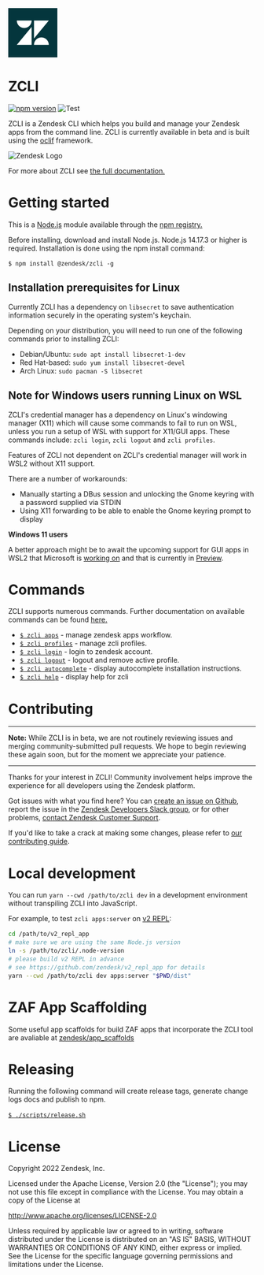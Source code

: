 <img src="logo.png" alt="Zendesk Logo" width="100"/>

# ZCLI

[![npm version](https://badge.fury.io/js/%40zendesk%2Fzcli.svg)](https://www.npmjs.com/package/@zendesk/zcli)
![Test](https://github.com/zendesk/zcli/workflows/Test/badge.svg)

ZCLI is a Zendesk CLI which helps you build and manage your Zendesk apps from the command line. ZCLI is currently available in beta and is built using the [oclif](https://github.com/oclif/oclif) framework.

<img src="demo.gif" alt="Zendesk Logo" />

For more about ZCLI see [the full documentation.](/docs)

# Getting started

This is a [Node.js](https://nodejs.org/en/) module available through the [npm registry.](https://www.npmjs.com/package/@zendesk/zcli)

Before installing, download and install Node.js. Node.js 14.17.3 or higher is required. Installation is done using the npm install command:

```
$ npm install @zendesk/zcli -g
```

## Installation prerequisites for Linux

Currently ZCLI has a dependency on `libsecret` to save authentication information securely in the operating system's keychain.

Depending on your distribution, you will need to run one of the following commands prior to installing ZCLI:
- Debian/Ubuntu: `sudo apt install libsecret-1-dev`
- Red Hat-based: `sudo yum install libsecret-devel`
- Arch Linux: `sudo pacman -S libsecret`

## Note for Windows users running Linux on WSL

ZCLI's credential manager has a dependency on Linux's windowing manager (X11) which will cause some commands to fail to run on WSL, unless you run a setup of WSL with support for X11/GUI apps. These commands include: `zcli login`, `zcli logout` and `zcli profiles`.

Features of ZCLI not dependent on ZCLI's credential manager will work in WSL2 without X11 support.

There are a number of workarounds:

* Manually starting a DBus session and unlocking the Gnome keyring with a password supplied via STDIN
* Using X11 forwarding to be able to enable the Gnome keyring prompt to display

**Windows 11 users**

A better approach might be to await the upcoming support for GUI apps in WSL2 that Microsoft is [working on](https://youtu.be/f8_nvJzuaSU) and that is currently in [Preview](https://docs.microsoft.com/en-us/windows/wsl/tutorials/gui-apps).

# Commands

ZCLI supports numerous commands. Further documentation on available commands can be found [here.](/docs)

- [`$ zcli apps`](/docs/apps.md) - manage zendesk apps workflow.
- [`$ zcli profiles`](/docs/profiles.md) - manage zcli profiles.
- [`$ zcli login`](/docs/login.md) - login to zendesk account.
- [`$ zcli logout`](/docs/logout.md) - logout and remove active profile.
- [`$ zcli autocomplete`](/docs/autocomplete.md) - display autocomplete installation instructions.
- [`$ zcli help`](/docs/help.md) - display help for zcli

# Contributing

---

**Note:** While ZCLI is in beta, we are not routinely reviewing issues and merging community-submitted pull requests. We hope to begin reviewing these again soon, but for the moment we appreciate your patience.

---

Thanks for your interest in ZCLI! Community involvement helps improve the experience for all developers using the Zendesk platform.

Got issues with what you find here? You can [create an issue on Github](https://github.com/zendesk/zcli/issues/new), report the issue in the [Zendesk Developers Slack group](https://docs.google.com/forms/d/e/1FAIpQLScm_rDLWwzWnq6PpYWFOR_PwMaSBcaFft-1pYornQtBGAaiJA/viewform), or for other problems, [contact Zendesk Customer Support](https://support.zendesk.com/hc/en-us/articles/360026614173).

If you'd like to take a crack at making some changes, please refer to [our contributing guide](.github/CONTRIBUTING.md). 

# Local development

You can run `yarn --cwd /path/to/zcli dev` in a development environment without transpiling ZCLI into JavaScript.

For example, to test `zcli apps:server` on [v2 REPL](https://github.com/zendesk/v2_repl_app):

```sh
cd /path/to/v2_repl_app
# make sure we are using the same Node.js version
ln -s /path/to/zcli/.node-version
# please build v2 REPL in advance
# see https://github.com/zendesk/v2_repl_app for details
yarn --cwd /path/to/zcli dev apps:server "$PWD/dist"
```

# ZAF App Scaffolding

Some useful app scaffolds for build ZAF apps that incorporate the ZCLI tool are avaliable at [zendesk/app_scaffolds](https://github.com/zendesk/app_scaffolds)

# Releasing

Running the following command will create release tags, generate change logs docs and publish to npm.

[`$ ./scripts/release.sh`](./scripts/release.sh)

# License

Copyright 2022 Zendesk, Inc.

Licensed under the Apache License, Version 2.0 (the "License"); you may not use this file except in compliance with the License.
You may obtain a copy of the License at

http://www.apache.org/licenses/LICENSE-2.0

Unless required by applicable law or agreed to in writing, software distributed under the License is distributed on an "AS IS" BASIS, WITHOUT WARRANTIES OR CONDITIONS OF ANY KIND, either express or implied. See the License for the specific language governing permissions and limitations under the License.

